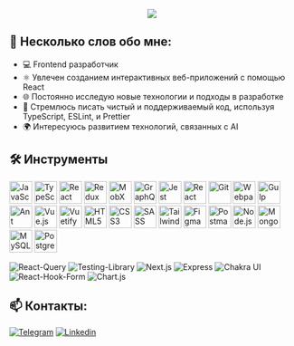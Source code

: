<p align="center">
  <img src="assets/header.png">
</p>

## 📄 Несколько слов обо мне:

- 💻 Frontend разработчик
- ⚛️ Увлечен созданием интерактивных веб-приложений с помощью React
- 🌐 Постоянно исследую новые технологии и подходы в разработке
- 🚀 Стремлюсь писать чистый и поддерживаемый код, используя TypeScript, ESLint, и Prettier
- 🌍 Интересуюсь развитием технологий, связанных с AI

## 🛠️ Инструменты

<img src="https://cdn.jsdelivr.net/gh/devicons/devicon@latest/icons/javascript/javascript-original.svg" alt="JavaScript" title="JavaScript" width="40" height="40" />
<img src="https://cdn.jsdelivr.net/gh/devicons/devicon@latest/icons/typescript/typescript-original.svg" alt="TypeScript" title="TypeScript" width="40" height="40" />
<img src="https://cdn.jsdelivr.net/gh/devicons/devicon@latest/icons/react/react-original.svg" alt="React" title="React" width="40" height="40" />
<img src="https://cdn.jsdelivr.net/gh/devicons/devicon@latest/icons/redux/redux-original.svg" alt="Redux" title="Redux" width="40" height="40" />
<img src="https://cdn.jsdelivr.net/gh/devicons/devicon@latest/icons/mobx/mobx-original.svg" alt="MobX" title="MobX" width="40" height="40" />
<img src="https://cdn.jsdelivr.net/gh/devicons/devicon@latest/icons/graphql/graphql-plain.svg" alt="GraphQL" title="GraphQL" width="40" height="40" />
<img src="https://cdn.jsdelivr.net/gh/devicons/devicon@latest/icons/jest/jest-plain.svg" alt="Jest" title="Jest" width="40" height="40" />
<img src="https://cdn.jsdelivr.net/gh/devicons/devicon@latest/icons/reactrouter/reactrouter-original.svg" alt="React Router" title="React Router" width="40" height="40" />
<img src="https://cdn.jsdelivr.net/gh/devicons/devicon@latest/icons/git/git-original.svg" alt="Git" title="Git" width="40" height="40" />
<img src="https://cdn.jsdelivr.net/gh/devicons/devicon@latest/icons/webpack/webpack-original.svg" alt="Webpack" title="Webpack" width="40" height="40" />
<img src="https://cdn.jsdelivr.net/gh/devicons/devicon@latest/icons/gulp/gulp-plain.svg" alt="Gulp" title="Gulp" width="40" height="40" />
<img src="https://cdn.jsdelivr.net/gh/devicons/devicon@latest/icons/antdesign/antdesign-original.svg" alt="Ant Design" title="Ant Design" width="40" height="40" />
<img src="https://cdn.jsdelivr.net/gh/devicons/devicon@latest/icons/vuejs/vuejs-original.svg" alt="Vue.js" title="Vue.js" width="40" height="40" />
<img src="https://cdn.jsdelivr.net/gh/devicons/devicon@latest/icons/vuetify/vuetify-original.svg" alt="Vuetify" title="Vuetify" width="40" height="40" />
<img src="https://cdn.jsdelivr.net/gh/devicons/devicon@latest/icons/html5/html5-original.svg" alt="HTML5" title="HTML5" width="40" height="40" />
<img src="https://cdn.jsdelivr.net/gh/devicons/devicon@latest/icons/css3/css3-original.svg" alt="CSS3" title="CSS3" width="40" height="40" />
<img src="https://cdn.jsdelivr.net/gh/devicons/devicon@latest/icons/sass/sass-original.svg" alt="SASS" title="SASS" width="40" height="40" />
<img src="https://cdn.jsdelivr.net/gh/devicons/devicon@latest/icons/tailwindcss/tailwindcss-original.svg" alt="Tailwind CSS" title="Tailwind CSS" width="40" height="40" />
<img src="https://cdn.jsdelivr.net/gh/devicons/devicon@latest/icons/figma/figma-original.svg" alt="Figma" title="Figma" width="40" height="40" />
<img src="https://cdn.jsdelivr.net/gh/devicons/devicon@latest/icons/postman/postman-original.svg" alt="Postman" title="Postman" width="40" height="40" />
<img src="https://cdn.jsdelivr.net/gh/devicons/devicon@latest/icons/nodejs/nodejs-original.svg" alt="Node.js" title="Node.js" width="40" height="40" />
<img src="https://cdn.jsdelivr.net/gh/devicons/devicon@latest/icons/mongodb/mongodb-original.svg" alt="MongoDB" title="MongoDB" width="40" height="40" />
<img src="https://cdn.jsdelivr.net/gh/devicons/devicon@latest/icons/mysql/mysql-original.svg" alt="MySQL" title="MySQL" width="40" height="40" />
<img src="https://cdn.jsdelivr.net/gh/devicons/devicon@latest/icons/postgresql/postgresql-original.svg" alt="PostgreSQL" title="PostgreSQL" width="40" height="40" />

![React-Query](https://img.shields.io/badge/-react_query-FF4154?style=for-the-badge&logo=reactquery&logoColor=white)
![Testing-Library](https://img.shields.io/badge/-Testing_Library-E33332?style=for-the-badge&logo=Testing-Library&logoColor=white)
![Next.js](https://img.shields.io/badge/-Next.js-000000?style=for-the-badge&logo=Next.js&logoColor=white)
![Express](https://img.shields.io/badge/-Express-000000?style=for-the-badge&logo=Express&logoColor=white)
![Chakra UI](https://img.shields.io/badge/-Chakra_UI-319795?style=for-the-badge&logo=ChakraUI&logoColor=white)
![React-Hook-Form](https://img.shields.io/badge/-react_hook_form-EC5990?style=for-the-badge&logo=reacthookform&logoColor=white)
![Chart.js](https://img.shields.io/badge/-Chart.js-FF6384?style=for-the-badge&logo=Chart.js&logoColor=white)


## 📫 Контакты:

[![Telegram](https://img.shields.io/badge/-Telegram-26A5E4?style=for-the-badge&logo=Telegram&logoColor=white)](https://t.me/klekwedge)
[![Linkedin](https://img.shields.io/badge/-LinkedIn-0A66C2?style=for-the-badge&logo=LinkedIn&logoColor=white)](https://www.linkedin.com/in/klekwedge/)
